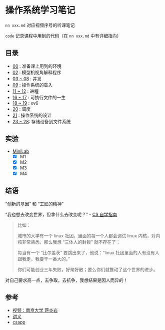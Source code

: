# 操作系统学习笔记

`nn xxx.md` 对应视频序号的听课笔记

`code` 记录课程中用到的代码（在 `nn xxx.md` 中有详细指向）

## 目录

- [00]() : 准备课上用到的环境
- [02]() : 模型机视角解释程序
- [03 ~ 08]() : 并发
- [09]() : 操作系统的载入
- [11 ~ 12]() : 进程
- [16 ~ 17]() : 可执行文件的一生
- [18 ~ 19]() : xv6
- [20]() : 调度
- [21]() : 操作系统的设计
- [23 ~ 28](): 存储设备到文件系统

## 实验

- [MiniLab]()
  - [x] M1
  - [x] M2
  - [x] M3
  - [x] M4

## 结语

“创新的基因” 和 “工匠的精神”

“我也想去改变世界，但拿什么去改变呢？” - [CS 自学指南](https://csdiy.wiki/)

> 比如：
>
> 城市的大学有一个 linux 社团，里面的每一个人都会调试 linux 内核，对内核非常熟悉，那么我想 “三体人的封锁” 就不存在了；
>
> 每当有一个 “比尔盖茨” 要跳出来了，他说：“linux 社团里面的人有没有人跟我走，我要干一番大的。”
>
> 你们可能创业三年失败，好聚好散；要么你们就推动了这个世界的进步。

对自己要求高一点，去争取，去抗争，我想结果是因人而异的！

## 参考

- [视频：南京大学 蒋炎岩](https://www.bilibili.com/video/BV1Cm4y1d7Ur/?spm_id_from=333.788&vd_source=454e9c56dd1d2d25131e921b939a8d39)
- [讲义](https://jyywiki.cn/OS/2022/index.html)
- [csapp](https://csapp.cs.cmu.edu/)